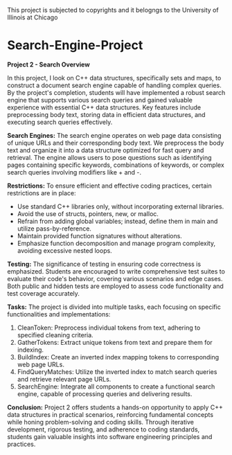 This project is subjected to copyrights and it belogngs to the University of Illinois at Chicago

# Search-Engine-Project

**Project 2 - Search Overview**


In this project, I look on C++ data structures, specifically sets and maps, to construct a document search engine capable of handling complex queries. By the project's completion, students will have implemented a robust search engine that supports various search queries and gained valuable experience with essential C++ data structures. Key features include preprocessing body text, storing data in efficient data structures, and executing search queries effectively.

**Search Engines:**
The search engine operates on web page data consisting of unique URLs and their corresponding body text. We preprocess the body text and organize it into a data structure optimized for fast query and retrieval. The engine allows users to pose questions such as identifying pages containing specific keywords, combinations of keywords, or complex search queries involving modifiers like + and -.

**Restrictions:**
To ensure efficient and effective coding practices, certain restrictions are in place:
- Use standard C++ libraries only, without incorporating external libraries.
- Avoid the use of structs, pointers, new, or malloc.
- Refrain from adding global variables; instead, define them in main and utilize pass-by-reference.
- Maintain provided function signatures without alterations.
- Emphasize function decomposition and manage program complexity, avoiding excessive nested loops.

**Testing:**
The significance of testing in ensuring code correctness is emphasized. Students are encouraged to write comprehensive test suites to evaluate their code's behavior, covering various scenarios and edge cases. Both public and hidden tests are employed to assess code functionality and test coverage accurately.

**Tasks:**
The project is divided into multiple tasks, each focusing on specific functionalities and implementations:
1. CleanToken: Preprocess individual tokens from text, adhering to specified cleaning criteria.
2. GatherTokens: Extract unique tokens from text and prepare them for indexing.
3. BuildIndex: Create an inverted index mapping tokens to corresponding web page URLs.
4. FindQueryMatches: Utilize the inverted index to match search queries and retrieve relevant page URLs.
5. SearchEngine: Integrate all components to create a functional search engine, capable of processing queries and delivering results.

**Conclusion:**
Project 2 offers students a hands-on opportunity to apply C++ data structures in practical scenarios, reinforcing fundamental concepts while honing problem-solving and coding skills. Through iterative development, rigorous testing, and adherence to coding standards, students gain valuable insights into software engineering principles and practices.
